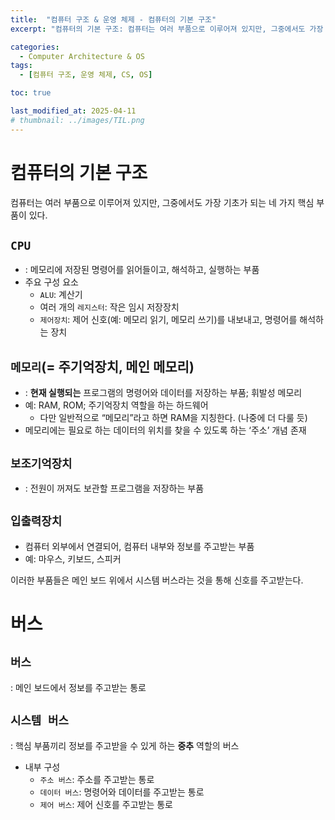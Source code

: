 ```yaml
---
title:  "컴퓨터 구조 & 운영 체제 - 컴퓨터의 기본 구조"
excerpt: "컴퓨터의 기본 구조: 컴퓨터는 여러 부품으로 이루어져 있지만, 그중에서도 가장 기초가 되는 네 가지 핵심 부품이 있다."

categories:
  - Computer Architecture & OS
tags:
  - [컴퓨터 구조, 운영 체제, CS, OS]

toc: true

last_modified_at: 2025-04-11
# thumbnail: ../images/TIL.png
---
```


# 컴퓨터의 기본 구조

컴퓨터는 여러 부품으로 이루어져 있지만, 그중에서도 가장 기초가 되는 네 가지 핵심 부품이 있다. 

## `CPU`
- : 메모리에 저장된 명령어를 읽어들이고, 해석하고, 실행하는 부품
- 주요 구성 요소
    - `ALU`: 계산기
    - 여러 개의 `레지스터`: 작은 임시 저장장치
    - `제어장치`: 제어 신호(예: 메모리 읽기, 메모리 쓰기)를 내보내고, 명령어를 해석하는 장치
## `메모리`(= 주기억장치, 메인 메모리)
- : **현재 실행되는** 프로그램의 명령어와 데이터를 저장하는 부품; 휘발성 메모리
- 예: RAM, ROM; 주기억장치 역할을 하는 하드웨어
    - 다만 일반적으로 “메모리”라고 하면 RAM을 지칭한다. (나중에 더 다룰 듯)
- 메모리에는 필요로 하는 데이터의 위치를 찾을 수 있도록 하는 ‘주소’ 개념 존재
## `보조기억장치`
- : 전원이 꺼져도 보관할 프로그램을 저장하는 부품
## `입출력장치`
- 컴퓨터 외부에서 연결되어, 컴퓨터 내부와 정보를 주고받는 부품
- 예: 마우스, 키보드, 스피커

이러한 부품들은 메인 보드 위에서 시스템 버스라는 것을 통해 신호를 주고받는다.

# 버스
## `버스`
: 메인 보드에서 정보를 주고받는 통로

## `시스템 버스`
: 핵심 부품끼리 정보를 주고받을 수 있게 하는 **중추** 역할의 버스
- 내부 구성
    - `주소 버스`: 주소를 주고받는 통로
    - `데이터 버스`: 명령어와 데이터를 주고받는 통로
    - `제어 버스`: 제어 신호를 주고받는 통로